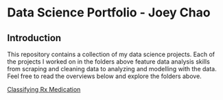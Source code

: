 # Data Science Portfolio - Joey Chao

## Introduction
This repository contains a collection of my data science projects. Each of the projects I worked on in the folders above feature data analysis skills from scraping and cleaning data to analyzing and modelling with the data. Feel free to read the overviews below and explore the folders above.

[Classifying Rx Medication](https://github.com/jowaychao/Classifying-Rx-Medication)

